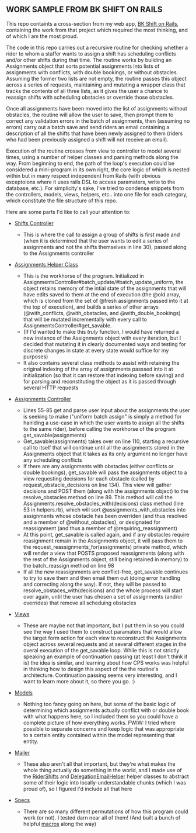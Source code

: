## WORK SAMPLE FROM BK SHIFT ON RAILS ##

This repo containts a cross-section from my web app, [BK Shift on Rails](https://github.com/aguestuser/bks_on_rails), containing the work from that project which required the most thinking, and of which I am the most proud. 

The code in this repo carries out a recursive routine for checking whether a rider to whom a staffer wants to assign a shift has scheduling conflicts and/or other shifts during that time. The routine works by building an Assignments object that sorts potential assignments into lists of assignments with conflicts, with double bookings, or without obstacles.  Assuming the former two lists are not empty, the routine passes this object across a series of requests, maintaining and mutating a wrapper class that tracks the contents of all three lists, as it gives the user a chance to reassign shifts with scheduling obstacles or override those obstacles. 

Once all assignments have been moved into the list of assignments without obstacles, the routine will allow the user to save, then prompt them to correct any validation errors in the batch of assignments, then (assuming no errors) carry out a batch save and send riders an email containing a description of all the shifts that have been newly assigned to them (riders who had been previously assigned a shift will not receive an email). 

Execution of the routine crosses from view to controller to model several times, using a number of helper classes and parsing methods along the way. From beginning to end, the path of the loop's execution could be considered a mini-program in its own right, the core logic of which is nested within but in many respect independent from Rails (with obvious exceptoions where it uses rails DSL to access paramaters, write to the database, etc.). For simplicity's sake, I've tried to condense snippets from the controllers, models, views, helpers, etc.. into one file for each category, which constitute the file structure of this repo.

Here are some parts I'd like to call your attention to:

* [Shifts Controller](https://github.com/aguestuser/bks_on_rails_work_sample/blob/master/controllers.rb#L5-L47)
  * This is where the call to assign a group of shifts is first made and (when it is determined that the user wants to edit a series of assignments and not the shifts themselves in line 30), passed along to the Assignments controller

* [Assignments Helper Class](https://github.com/aguestuser/bks_on_rails_work_sample/blob/master/helpers.rb#L5-L157)
  * This is the workhorse of the program. Initialized in AssignmentsController#batch_update/#batch_update_uniform, the object retains memory of the intial state of the assignments that will have edits saved to them at the end of execution (the @old array, which is cloned from the set of @fresh assignments passed into it at the top of execution), and builds a series of other arrays (@with_conflicts, @with_obstacles, and @with_double_bookings) that will be mutated incrementally with every call to AssignmentsController#get_savable. 
  * (If I'd wanted to make this *truly* function, I would have returned a new instance of the Assignments object with every iteration, but I decided that mutating it in clearly documented ways and testing for discrete changes in state at every state would suffice for my purposes)
  * It also contains several class methods to assist with retaining the original indexing of the array of assignments passsed into it at initialization (so that it can restore that indexing before saving) and for parsing and reconstituting the object as it is passed through several HTTP requests

* [Assignments Controller](https://github.com/aguestuser/bks_on_rails_work_sample/blob/master/controllers.rb#L49-L233)
  * Lines 55-85 get and parse user input about the assignments the user is seeking to make ("uniform batch assign" is simply a method for hanlding a use-case in which the user wants to assign all the shifts to the same rider), before calling the workhorse of the program get_savable(assignments)
  * Get_savable(assignments) takes over on line 110, starting a recursive call to itself that will continue until all the assignments stored in the Assignments object that it takes as its only argument no longer have any scheduling conflicts
  * If there are any assignments with obstacles (either conflicts or double bookings), get_savable will pass the assignments object to a view requesting decisions for each obstacle (called by request_obstacle_decisions on line 134). This view will gather decisions and POST them (along with the assignments object) to the resolve_obstacles method on line 89. This method will call the Assignments.resolve_obstacles_with(decisions) class method (line 53 in helpers.rb), which will sort @assignments_with_obstacles into assignments whose obstacle has been overriden (and thus resolved and a member of @without_obstacles), or designated for reassignment (and thus a member of @requiring_reassignment)
  * At this point, get_savable is called again, and if any obstacles require reasignment remain in the Assignments object, it will pass them to the request_reassignments_for(assignments) private method, which will render a view that POSTS proposed reassignments (along with the rest of the Assignments object, still being retained in memory) to the batch_reassign method on line 98
  * If all the new reassignments are conflict-free, get_savable continues to try to save them and then email them out (doing error handling and correcting along the way). If not, they will be passed to resolve_obstaces_with(decisions) and the whole process will start over again, until the user has chosen a set of assignments (and/or overrides) that remove all scheduing obstacles


* [Views](https://github.com/aguestuser/bks_on_rails_work_sample/blob/master/views.html.haml)
  * These are maybe not that important, but I put them in so you could see the way I used them to construct paramaters that would allow the target form action for each view to reconstruct the Assignments object across several requests and at several different stages in the overal execution of the get_savable loop. While this is not strictly speaking an example of continuation passing (at least I don't think it is) the idea is similar, and learning about how CPS works was helpful in thinking how to design this aspect of the the routine's architecture. Continuation passing seems very interesting, and I want to learn more about it, so there you go. :)

* [Models](https://github.com/aguestuser/bks_on_rails_work_sample/blob/master/models.rb)
  * Nothing too fancy going on here, but some of the basic logic of determining which assignments actually conflict with or double book with what happens here, so I included them so you could have a complete picture of how everything works. FWIW: I tried where possible to separate concerns and keep logic that was appropriate to a certain entity contained within the model representing that entity.

* [Mailer](https://github.com/aguestuser/bks_on_rails_work_sample/blob/master/mailer.rb)
  * These also aren't all that important, but they're what makes the whole thing actually do something in the world, and I made use of the [RiderShifts](https://github.com/aguestuser/bks_on_rails_work_sample/blob/master/helpers.rb#L159-L276) and [DelegationEmailHelper](https://github.com/aguestuser/bks_on_rails_work_sample/blob/master/helpers.rb#L282-L351) helper classes to abstract some of their logic into locally-understandable chunks (which I was proud of), so I figured I'd include all that here

* [Specs](https://github.com/aguestuser/bks_on_rails_work_sample/blob/master/specs.rb)
  * There are so many different permutations of how this program could work (or not). I tested darn near all of them! (And built a bunch of helpful [macros](https://github.com/aguestuser/bks_on_rails_work_sample/blob/master/spec_macros.rb) along the way)

